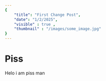 ```yaml
---
{
    "title": "First Change Post",
    "date": "1/2/2025",
    "visible" : true ,
    "thumbnail" : "/images/some_image.jpg"
}
---
```


# Piss

Helo i am piss man
